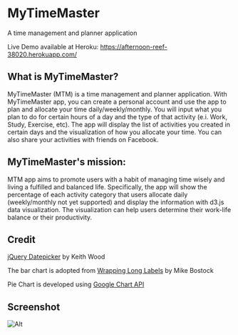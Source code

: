 # MyTimeMaster
A time management and planner application

Live Demo available at Heroku: https://afternoon-reef-38020.herokuapp.com/

## What is MyTimeMaster?
MyTimeMaster (MTM) is a time management and planner application.
With MyTimeMaster app, you can create a personal account and use the app to plan and allocate your time daily/weekly/monthly.
You will input what you plan to do for certain hours of a day and the type of that activity (e.i. Work, Study, Exercise, etc).
The app will display the list of activities you created in certain days and the visualization of how you allocate your time.
You can also share your activities with friends on Facebook.
## MyTimeMaster's mission:
MTM app aims to promote users with a habit of managing time wisely and living a fulfilled and balanced life.
Specifically, the app will show the percentage of each activity category that users allocate daily
(weekly/monthly not yet supported) and display the information with d3.js data visualization.
The visualization can help users determine their work-life balance or their productivity.

## Credit
[jQuery Datepicker](http://keith-wood.name/datepick.html) by Keith Wood

The bar chart is adopted from [Wrapping Long Labels](https://bl.ocks.org/mbostock/7555321) by Mike Bostock

Pie Chart is developed using [Google Chart API](https://google-developers.appspot.com/chart/interactive/docs/gallery/piechart)

## Screenshot
![Alt](public/screenshots/MTM-Jan19.png "MTM as of Jan 19, 2017")
